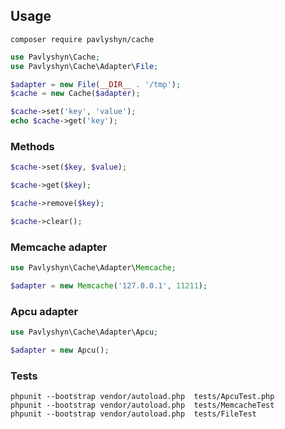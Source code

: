 ## Usage

```
composer require pavlyshyn/cache
```


```php
use Pavlyshyn\Cache;
use Pavlyshyn\Cache\Adapter\File;

$adapter = new File(__DIR__ . '/tmp');
$cache = new Cache($adapter);

$cache->set('key', 'value');
echo $cache->get('key');
```


### Methods
```php
$cache->set($key, $value);

$cache->get($key);

$cache->remove($key);

$cache->clear();
```


### Memcache adapter
```php
use Pavlyshyn\Cache\Adapter\Memcache;

$adapter = new Memcache('127.0.0.1', 11211);
```


### Apcu adapter
```php
use Pavlyshyn\Cache\Adapter\Apcu;

$adapter = new Apcu();
```


### Tests
```
phpunit --bootstrap vendor/autoload.php  tests/ApcuTest.php
phpunit --bootstrap vendor/autoload.php  tests/MemcacheTest
phpunit --bootstrap vendor/autoload.php  tests/FileTest
```